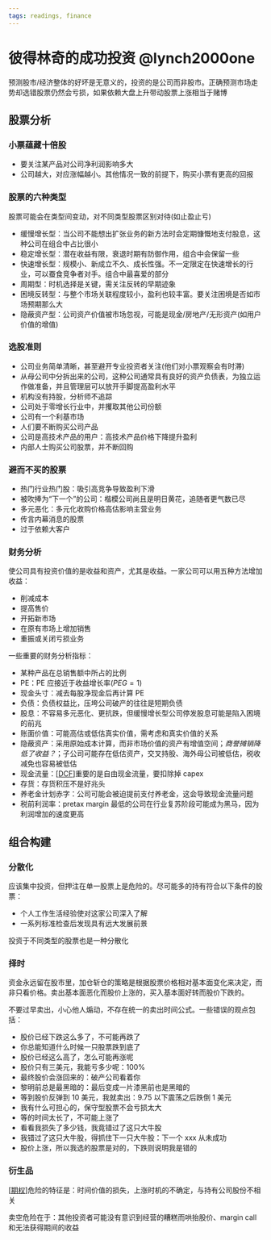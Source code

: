 ```yaml
---
tags: readings, finance
---
```


# 彼得林奇的成功投资 @lynch2000one

预测股市/经济整体的好坏是无意义的，投资的是公司而非股市。正确预测市场走势却选错股票仍然会亏损，如果依赖大盘上升带动股票上涨相当于赌博

## 股票分析

### 小票蕴藏十倍股

- 要关注某产品对公司净利润影响多大
- 公司越大，对应涨幅越小。其他情况一致的前提下，购买小票有更高的回报

### 股票的六种类型

股票可能会在类型间变动，对不同类型股票区别对待(如止盈止亏)

- 缓慢增长型：当公司不能想出扩张业务的新方法时会定期慷慨地支付股息，这种公司在组合中占比很小
- 稳定增长型：潜在收益有限，衰退时期有防御作用，组合中会保留一些
- 快速增长型：规模小、新成立不久、成长性强。不一定限定在快速增长的行业，可以蚕食竞争者对手。组合中最喜爱的部分
- 周期型：时机选择是关键，需关注反转的早期迹象
- 困境反转型：与整个市场关联程度较小，盈利也较丰富。要关注困境是否如市场预期那么大
- 隐蔽资产型：公司资产价值被市场忽视，可能是现金/房地产/无形资产(如用户价值的增值)

### 选股准则

- 公司业务简单清晰，甚至避开专业投资者关注(他们对小票观察会有时滞)
- 从母公司中分拆出来的公司，这种公司通常具有良好的资产负债表，为独立运作做准备，并且管理层可以放开手脚提高盈利水平
- 机构没有持股，分析师不追踪
- 公司处于零增长行业中，并攫取其他公司份额
- 公司有一个利基市场
- 人们要不断购买公司产品
- 公司是高技术产品的用户：高技术产品价格下降提升盈利
- 内部人士购买公司股票，并不断回购

### 避而不买的股票

- 热门行业热门股：吸引高竞争导致盈利下滑
- 被吹捧为“下一个”的公司：楷模公司尚且是明日黄花，追随者更气数已尽
- 多元恶化：多元化收购价格高估影响主营业务
- 传言内幕消息的股票
- 过于依赖大客户

### 财务分析

使公司具有投资价值的是收益和资产，尤其是收益。一家公司可以用五种方法增加收益：

- 削减成本
- 提高售价
- 开拓新市场
- 在原有市场上增加销售
- 重振或关闭亏损业务

一些重要的财务分析指标：

- 某种产品在总销售额中所占的比例
- PE：PE 应接近于收益增长率($PEG=1$)
- 现金头寸：减去每股净现金后再计算 PE
- 负债：负债权益比，压垮公司破产的往往是短期负债
- 股息：不容易多元恶化、更抗跌，但缓慢增长型公司停发股息可能是陷入困境的前兆
- 账面价值：可能高估或低估真实价值，需考虑和真实价值的关系
- 隐蔽资产：采用原始成本计算，而非市场价值的资产有增值空间；_商誉摊销降低了收益？_；子公司可能存在低估资产，交叉持股、海外母公司被低估，税收减免也容易被低估
- 现金流量：[[DCF]]重要的是自由现金流量，要扣除掉 capex
- 存货：存货积压不是好兆头
- 养老金计划赤字：公司可能会被迫提前支付养老金，这会导致现金流量问题
- 税前利润率：pretax margin 最低的公司在行业复苏阶段可能成为黑马，因为利润增加的速度更高

## 组合构建

### 分散化

应该集中投资，但押注在单一股票上是危险的。尽可能多的持有符合以下条件的股票：

- 个人工作生活经验使对这家公司深入了解
- 一系列标准检查后发现具有远大发展前景

投资于不同类型的股票也是一种分散化

### 择时

资金永远留在股市里，加仓斩仓的策略是根据股票价格相对基本面变化来决定，而非只看价格。卖出基本面恶化而股价上涨的，买入基本面好转而股价下跌的。

不要过早卖出，小心他人煽动，不存在统一的卖出时间公式。一些错误的观点包括：

- 股价已经下跌这么多了，不可能再跌了
- 你总能知道什么时候一只股票跌到底了
- 股价已经这么高了，怎么可能再涨呢
- 股价只有三美元，我能亏多少呢：100%
- 最终股价会涨回来的：破产公司看着你
- 黎明前总是最黑暗的：最后变成一片漆黑前也是黑暗的
- 等到股价反弹到 10 美元，我就卖出：9.75 以下震荡之后跌倒 1 美元
- 我有什么可担心的，保守型股票不会亏损太大
- 等的时间太长了，不可能上涨了
- 看看我损失了多少钱，我竟错过了这只大牛股
- 我错过了这只大牛股，得抓住下一只大牛股：下一个 xxx 从未成功
- 股价上涨，所以我选的股票是对的，下跌则说明我是错的

### 衍生品

[[期权]]危险的特征是：时间价值的损失，上涨时机的不确定，与持有公司股份不相关

卖空危险在于：其他投资者可能没有意识到经营的糟糕而哄抬股价、margin call 和无法获得期间的收益

[//begin]: # "Autogenerated link references for markdown compatibility"
[DCF]: <../finance/corporate finance/DCF.md> "DCF"
[期权]: ../finance/FE/期权.md "期权"
[//end]: # "Autogenerated link references"

